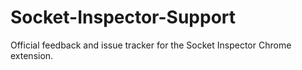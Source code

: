 # Socket-Inspector-Support
Official feedback and issue tracker for the Socket Inspector Chrome extension.
